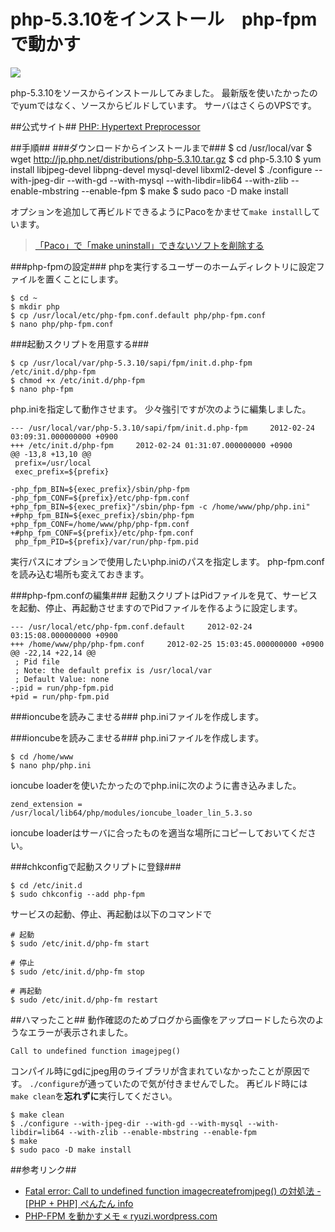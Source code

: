 # php-5.3.10をインストール　php-fpmで動かす

![](http://evernote.tk84.net/shard/s8/res/50536e1e-bdb5-4290-ac3f-fadd13d0981c/)

php-5.3.10をソースからインストールしてみました。
最新版を使いたかったのでyumではなく、ソースからビルドしています。
サーバはさくらのVPSです。

##公式サイト##
[PHP: Hypertext Preprocessor](http://www.php.net/)

##手順##
###ダウンロードからインストールまで###
    $ cd /usr/local/var
    $ wget http://jp.php.net/distributions/php-5.3.10.tar.gz
    $ cd php-5.3.10
    $ yum install libjpeg-devel libpng-devel mysql-devel libxml2-devel
    $ ./configure --with-jpeg-dir --with-gd --with-mysql --with-libdir=lib64 --with-zlib --enable-mbstring --enable-fpm
    $ make
    $ sudo paco -D make install


オプションを追加して再ビルドできるようにPacoをかませて`make install`しています。
>[「Paco」で「make uninstall」できないソフトを削除する](http://www.tk84.net/blog/%E3%80%8CPaco%E3%80%8D%E3%81%A7%E3%80%8Cmake%20uninstall%E3%80%8D%E3%81%A7%E3%81%8D%E3%81%AA%E3%81%84%E3%82%BD%E3%83%95%E3%83%88%E3%82%92%E5%89%8A%E9%99%A4%E3%81%99%E3%82%8B/)

###php-fpmの設定###
phpを実行するユーザーのホームディレクトリに設定ファイルを置くことにします。

    $ cd ~
    $ mkdir php
    $ cp /usr/local/etc/php-fpm.conf.default php/php-fpm.conf
    $ nano php/php-fpm.conf


###起動スクリプトを用意する###

    $ cp /usr/local/var/php-5.3.10/sapi/fpm/init.d.php-fpm /etc/init.d/php-fpm
    $ chmod +x /etc/init.d/php-fpm
    $ nano php-fpm

php.iniを指定して動作させます。
少々強引ですが次のように編集しました。

    --- /usr/local/var/php-5.3.10/sapi/fpm/init.d.php-fpm     2012-02-24 03:09:31.000000000 +0900
    +++ /etc/init.d/php-fpm     2012-02-24 01:31:07.000000000 +0900
    @@ -13,8 +13,10 @@
     prefix=/usr/local
     exec_prefix=${prefix}
    
    -php_fpm_BIN=${exec_prefix}/sbin/php-fpm
    -php_fpm_CONF=${prefix}/etc/php-fpm.conf
    +php_fpm_BIN=${exec_prefix}"/sbin/php-fpm -c /home/www/php/php.ini"
    +#php_fpm_BIN=${exec_prefix}/sbin/php-fpm
    +php_fpm_CONF=/home/www/php/php-fpm.conf
    +#php_fpm_CONF=${prefix}/etc/php-fpm.conf
     php_fpm_PID=${prefix}/var/run/php-fpm.pid

実行パスにオプションで使用したいphp.iniのパスを指定します。
php-fpm.confを読み込む場所も変えておきます。

###php-fpm.confの編集###
起動スクリプトはPidファイルを見て、サービスを起動、停止、再起動させますのでPidファイルを作るように設定します。

    --- /usr/local/etc/php-fpm.conf.default     2012-02-24 03:15:08.000000000 +0900
    +++ /home/www/php/php-fpm.conf     2012-02-25 15:03:45.000000000 +0900
    @@ -22,14 +22,14 @@
     ; Pid file
     ; Note: the default prefix is /usr/local/var
     ; Default Value: none
    -;pid = run/php-fpm.pid
    +pid = run/php-fpm.pid


###ioncubeを読みこませる###
php.iniファイルを作成します。

###ioncubeを読みこませる###
php.iniファイルを作成します。

    $ cd /home/www
    $ nano php/php.ini

ioncube loaderを使いたかったのでphp.iniに次のように書き込みました。

    zend_extension = /usr/local/lib64/php/modules/ioncube_loader_lin_5.3.so

ioncube loaderはサーバに合ったものを適当な場所にコピーしておいてください。


###chkconfigで起動スクリプトに登録###

    $ cd /etc/init.d
    $ sudo chkconfig --add php-fpm

サービスの起動、停止、再起動は以下のコマンドで

    # 起動
    $ sudo /etc/init.d/php-fm start

    # 停止
    $ sudo /etc/init.d/php-fm stop

    # 再起動
    $ sudo /etc/init.d/php-fm restart



##ハマったこと##
動作確認のためブログから画像をアップロードしたら次のようなエラーが表示されました。

    Call to undefined function imagejpeg()

コンパイル時にgdにjpeg用のライブラリが含まれていなかったことが原因です。
`./configure`が通っていたので気が付きませんでした。
再ビルド時には`make clean`を**忘れずに**実行してください。

    $ make clean
    $ ./configure --with-jpeg-dir --with-gd --with-mysql --with-libdir=lib64 --with-zlib --enable-mbstring --enable-fpm
    $ make
    $ sudo paco -D make install

##参考リンク##
- [Fatal error: Call to undefined function imagecreatefromjpeg() の対処法 - [PHP + PHP] ぺんたん info](http://pentan.info/php/gd_jpeg.html)
- [PHP-FPM を動かすメモ « ryuzi.wordpress.com](http://ryuzi.wordpress.com/2011/11/07/php-fpm-%E3%82%92%E5%8B%95%E3%81%8B%E3%81%99%E3%83%A1%E3%83%A2/)
